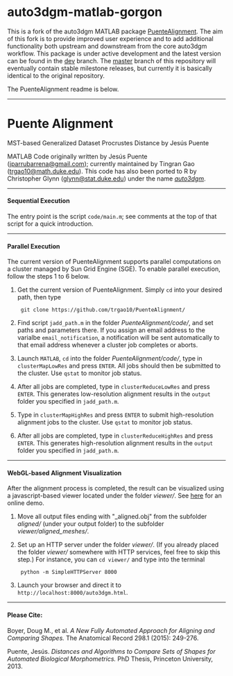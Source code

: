 # auto3dgm-matlab-gorgon
This is a fork of the auto3dgm MATLAB package [PuenteAlignment](https://github.com/trgao10/PuenteAlignment). The aim of this fork is to provide improved user experience and to add additional functionality both upstream and downstream from the core auto3dgm workflow. This package is under active development and the latest version can be found in the [dev](https://github.com/JuliaWinchester/auto3dgm-matlab-gorgon/tree/dev) branch. The [master](https://github.com/JuliaWinchester/auto3dgm-matlab-gorgon/tree/master) branch of this repository will eventually contain stable milestone releases, but currently it is basically identical to the original repository.

The PuenteAlignment readme is below.

-----------

# Puente Alignment
MST-based Generalized Dataset Procrustes Distance by Jesús Puente

MATLAB Code originally written by Jesús Puente (jparrubarrena@gmail.com); currently maintained by Tingran Gao (trgao10@math.duke.edu). This code has also been ported to R by Christopher Glynn (glynn@stat.duke.edu) under the name [*auto3dgm*](https://stat.duke.edu/~sayan/auto3dgm/).

-----------
#### Sequential Execution
The entry point is the script `code/main.m`; see comments at the top of that script for a quick introduction. 

-----------
#### Parallel Execution
The current version of PuenteAlignment supports parallel computations on a cluster managed by Sun Grid Engine (SGE). To enable parallel execution, follow the steps 1 to 6 below.

1. Get the current version of PuenteAlignment. Simply `cd` into your desired path, then type

        git clone https://github.com/trgao10/PuenteAlignment/
        
2. Find script `jadd_path.m` in the folder *PuenteAlignment/code/*, and set paths and parameters there. If you assign an email address to the varialbe `email_notification`, a notification will be sent automatically to that email address whenever a cluster job completes or aborts.
3. Launch `MATLAB`, `cd` into the folder *PuenteAlignment/code/*, type in `clusterMapLowRes` and press `ENTER`. All jobs should then be submitted to the cluster. Use `qstat` to monitor job status.
4. After all jobs are completed, type in `clusterReduceLowRes` and press `ENTER`. This generates low-resolution alignment results in the `output` folder you specified in `jadd_path.m`.
5. Type in `clusterMapHighRes` and press `ENTER` to submit high-resolution alignment jobs to the cluster. Use `qstat` to monitor job status.
6. After all jobs are completed, type in `clusterReduceHighRes` and press `ENTER`. This generates high-resolution alignment results in the `output` folder you specified in ```jadd_path.m```.

-----------
#### WebGL-based Alignment Visualization
After the alignment process is completed, the result can be visualized using a javascript-based viewer located under the folder *viewer/*. See [here](http://www.math.duke.edu/~trgao10/research/auto3dgm.html) for an online demo.

1. Move all output files ending with "_aligned.obj" from the subfolder *aligned/* (under your output folder) to the subfolder *viewer/aligned_meshes/*.
2. Set up an HTTP server under the folder *viewer/*. (If you already placed the folder *viewer/* somewhere with HTTP services, feel free to skip this step.) For instance, you can `cd viewer/` and type into the terminal

        python -m SimpleHTTPServer 8000

3. Launch your browser and direct it to `http://localhost:8000/auto3dgm.html`.

-----------
#### Please Cite:

Boyer, Doug M., et al. *A New Fully Automated Approach for Aligning and Comparing Shapes.* The Anatomical Record 298.1 (2015): 249-276.

Puente, Jesús. *Distances and Algorithms to Compare Sets of Shapes for Automated Biological Morphometrics.* PhD Thesis, Princeton University, 2013.
